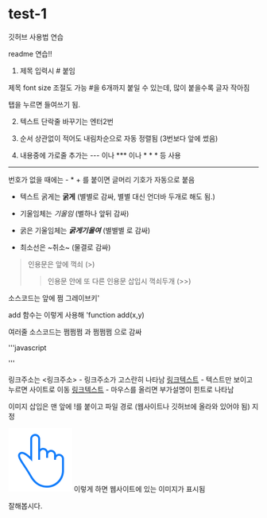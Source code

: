 # test-1
깃허브 사용법 연습

readme 연습!!

1. 제목 입력시 # 붙임

  제목 font size 조절도 가능 #을 6개까지 붙일 수 있는데, 많이 붙을수록 글자 작아짐

  탭을 누르면 들여쓰기 됨.   
  

2. 텍스트 단락줄 바꾸기는 엔터2번 


4. 순서 상관없이 적어도 내림차순으로 자동 정렬됨 (3번보다 앞에 썼음)


3. 내용중에 가로줄 추가는  ---  이나 *** 이나 * * * 등 사용

-----------------


번호가 없을 때에는 - * + 를 붙이면 글머리 기호가 자동으로 붙음

+ 텍스트 굵게는 **굵게**  (별별로 감싸, 별별 대신 언더바 두개로 해도 됨.)

+ 기울임체는 *기울임* (별하나 앞뒤 감싸)

+ 굵은 기울임체는 ***굵게기울여*** (별별별 로 감싸)

+ 최소선은 ~취소~ (물결로 감싸)

> 인용문은 앞에 꺽쇠 (>)
>> 인용문 안에 또 다른 인용문 삽입시 꺽쇠두개 (>>)

소스코드는 앞에 쩜 그레이브키'

add 함수는 이렇게 사용해 'function add(x,y)

여러줄 소스코드는 쩜쩜쩜 과 쩜쩜쩜 으로 감싸

'''javascript
<script>
   ...
</script>
'''

링크주소는 
<링크주소> - 링크주소가 고스란히 나타남
[링크텍스트](링크주소) - 텍스트만 보이고 누르면 사이트로 이동
[링크텍스트](링크주소, "부가설명") - 마우스를 올리면 부가설명이 힌트로 나타남

이미지 삽입은 맨 앞에 !를 붙이고 파일 경로 (웹사이트나 깃허브에 올라와 있어야 됨) 지정

![손가락](./images/finger.png) 이렇게 하면 웹사이트에 있는 이미지가 표시됨



잘해봅시다.
